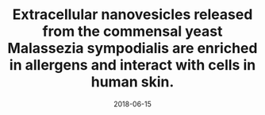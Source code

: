 ---
doi: 10.1038/s41598-018-27451-9
journal: Scientific reports
title: Extracellular nanovesicles released from the commensal yeast Malassezia sympodialis are enriched in allergens and interact with cells in human skin.
date: 2018-06-15
authors: Johansson, HJ, Vallhov, H, Holm, T, Gehrmann, U, Andersson, A, Johansson, C, Blom, H, Carroni, M, Lehtiö, J, Scheynius, A
---